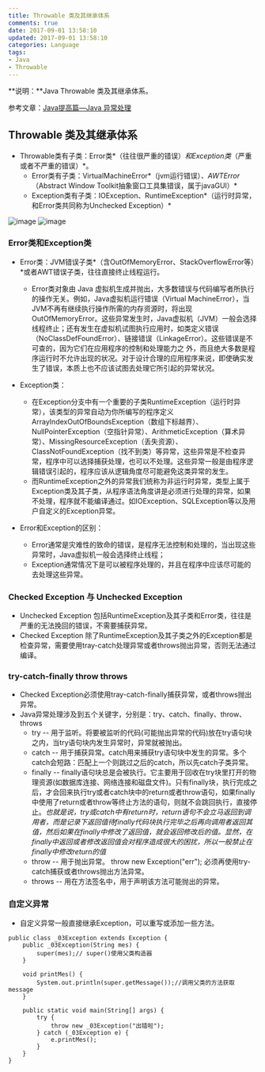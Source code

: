 ```yaml
---
title: Throwable 类及其继承体系
comments: true
date: 2017-09-01 13:58:10
updated: 2017-09-01 13:58:10
categories: Language
tags:
- Java
- Throwable
---
```


**说明：**Java Throwable 类及其继承体系。
<!-- more -->


参考文章：[Java提高篇—Java 异常处理](http://www.cnblogs.com/Qian123/p/5715402.html)


## Throwable 类及其继承体系

* Throwable类有子类：Error类*（往往很严重的错误）*和Exception类*（严重或者不严重的错误）*。
	* Error类有子类：VirtualMachineError*（jvm运行错误）*、AWTError*（Abstract Window Toolkit抽象窗口工具集错误，属于javaGUI）*
	* Exception类有子类：IOException、RuntimeException*（运行时异常，和Error类共同称为Unchecked Exception）*

![image](http://zcy.ckcest.cn/cdn/zy/20170901-Image-3.jpg)
![image](http://zcy.ckcest.cn/cdn/zy/20170901-Image-4.jpg)

    

### Error类和Exception类
* Error类：JVM错误子类*（含OutOfMemoryError、StackOverflowError等）*或者AWT错误子类，往往直接终止线程运行。
    * Error类对象由 Java 虚拟机生成并抛出，大多数错误与代码编写者所执行的操作无关。例如，Java虚拟机运行错误（Virtual MachineError），当JVM不再有继续执行操作所需的内存资源时，将出现 OutOfMemoryError。这些异常发生时，Java虚拟机（JVM）一般会选择线程终止；还有发生在虚拟机试图执行应用时，如类定义错误（NoClassDefFoundError）、链接错误（LinkageError）。这些错误是不可查的，因为它们在应用程序的控制和处理能力之 外，而且绝大多数是程序运行时不允许出现的状况。对于设计合理的应用程序来说，即使确实发生了错误，本质上也不应该试图去处理它所引起的异常状况。

* Exception类：
    * 在Exception分支中有一个重要的子类RuntimeException（运行时异常），该类型的异常自动为你所编写的程序定义ArrayIndexOutOfBoundsException（数组下标越界）、NullPointerException（空指针异常）、ArithmeticException（算术异常）、MissingResourceException（丢失资源）、ClassNotFoundException（找不到类）等异常，这些异常是不检查异常，程序中可以选择捕获处理，也可以不处理。这些异常一般是由程序逻辑错误引起的，程序应该从逻辑角度尽可能避免这类异常的发生。
    * 而RuntimeException之外的异常我们统称为非运行时异常，类型上属于Exception类及其子类，从程序语法角度讲是必须进行处理的异常，如果不处理，程序就不能编译通过。如IOException、SQLException等以及用户自定义的Exception异常。
    
* Error和Exception的区别：
    * Error通常是灾难性的致命的错误，是程序无法控制和处理的，当出现这些异常时，Java虚拟机一般会选择终止线程；
    * Exception通常情况下是可以被程序处理的，并且在程序中应该尽可能的去处理这些异常。

### Checked Exception 与 Unchecked Exception
*  Unchecked Exception 包括RuntimeException及其子类和Error类，往往是严重的无法挽回的错误，不需要捕获异常。
*  Checked Exception 除了RuntimeException及其子类之外的Exception都是检查异常，需要使用tray-catch处理异常或者throws抛出异常，否则无法通过编译。

### try-catch-finally throw throws
* Checked Exception必须使用tray-catch-finally捕获异常，或者throws抛出异常。
* Java异常处理涉及到五个关键字，分别是：try、catch、finally、throw、throws
	* try  -- 用于监听。将要被监听的代码(可能抛出异常的代码)放在try语句块之内，当try语句块内发生异常时，异常就被抛出。
	* catch   -- 用于捕获异常。catch用来捕获try语句块中发生的异常。多个catch会短路：匹配上一个则跳过之后的catch，所以先catch子类异常。
	* finally  -- finally语句块总是会被执行。它主要用于回收在try块里打开的物理资源(如数据库连接、网络连接和磁盘文件)。只有finally块，执行完成之后，才会回来执行try或者catch块中的return或者throw语句，如果finally中使用了return或者throw等终止方法的语句，则就不会跳回执行，直接停止。*也就是说，try或catch中有return时，return语句不会立马返回到调用者，而是记录下返回值待finally代码块执行完毕之后再向调用者返回其值，然后如果在finally中修改了返回值，就会返回修改后的值。显然，在finally中返回或者修改返回值会对程序造成很大的困扰，所以一般禁止在finally中修改return的值*
	* throw   -- 用于抛出异常。 throw new Exception("err"); 必须再使用try-catch捕获或者throws抛出方法异常。
	* throws -- 用在方法签名中，用于声明该方法可能抛出的异常。

### 自定义异常
* 自定义异常一般直接继承Exception，可以重写或添加一些方法。

```
public class _03Exception extends Exception {
    public _03Exception(String mes) {
        super(mes);// super()使用父类构造器
    }

    void printMes() {
        System.out.println(super.getMessage());//调用父类的方法获取message
    }

    public static void main(String[] args) {
        try {
            throw new _03Exception("出错啦");
        } catch (_03Exception e) {
            e.printMes();
        }
    }
}
```